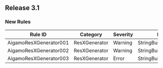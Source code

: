 ## Release 3.1

### New Rules

Rule ID | Category | Severity | Notes
--------|----------|----------|--------------------
AigamoResXGenerator001 | ResXGenerator | Warning | StringBuilderGenerator
AigamoResXGenerator002 | ResXGenerator | Warning | StringBuilderGenerator
AigamoResXGenerator003 | ResXGenerator | Error | StringBuilderGenerator
